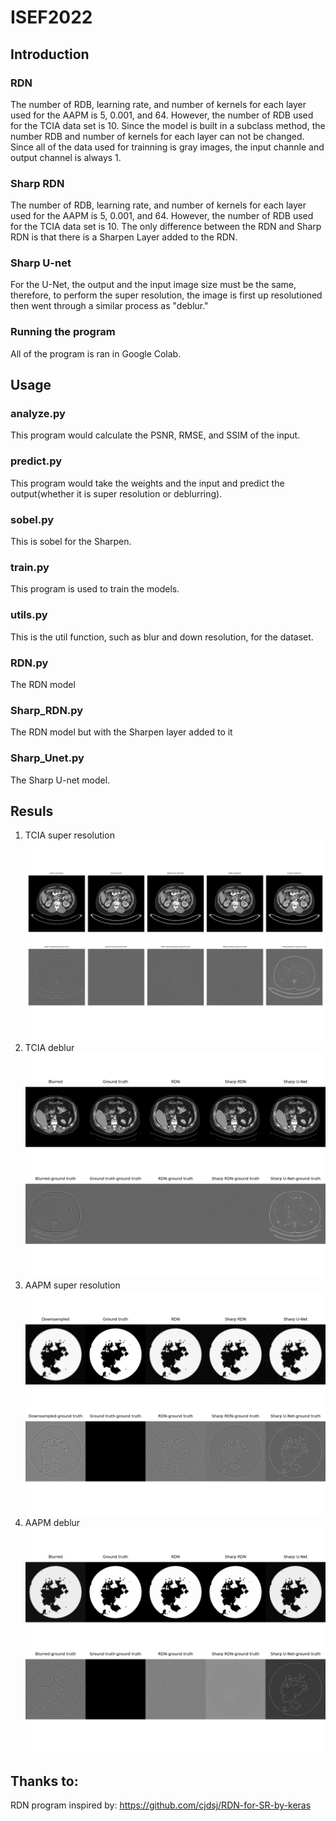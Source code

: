# ISEF2022

## Introduction

### RDN

The number of RDB, learning rate, and number of kernels for each layer used for the AAPM is 5, 0.001, and 64. However, the number of RDB used for the TCIA data set is 10. Since the model is built in a subclass method, the number RDB and number of kernels for each layer can not be changed. Since all of the data used for trainning is gray images, the input channle and output channel is always 1. 

### Sharp RDN

The number of RDB, learning rate, and number of kernels for each layer used for the AAPM is 5, 0.001, and 64. However, the number of RDB used for the TCIA data set is 10. The only difference between the RDN and Sharp RDN is that there is a Sharpen Layer added to the RDN.
### Sharp U-net 

For the U-Net, the output and the input image size must be the same, therefore, to perform the super resolution, the image is first up resolutioned then went through a similar process as "deblur."

### Running the program
All of the program is ran in Google Colab.

## Usage 

### analyze.py
This program would calculate the PSNR, RMSE, and SSIM of the input.

### predict.py
This program would take the weights and the input and predict the output(whether it is super resolution or deblurring).

### sobel.py

This is sobel for the Sharpen.

### train.py

This program is used to train the models.

### utils.py
This is the util function, such as blur and down resolution, for the dataset.

### RDN.py
The RDN model

### Sharp_RDN.py

The RDN model but with the Sharpen layer added to it

### Sharp_Unet.py

The Sharp U-net model.

## Resuls
1. TCIA super resolution
![](results/TCIA_super.jpeg)
2. TCIA deblur
![](results/img_tcia.png)
3. AAPM super resolution 
![](results/img_sr.png)
4. AAPM deblur
![](results/img_aapm.png)

## Thanks to:
RDN program inspired by: https://github.com/cjdsj/RDN-for-SR-by-keras
